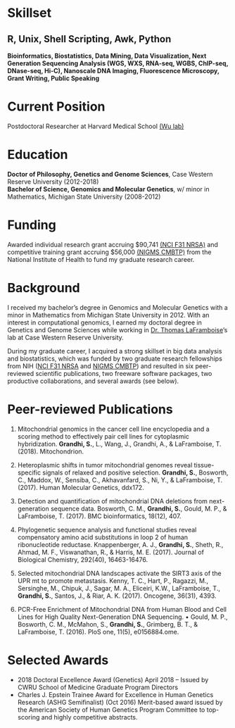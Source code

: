 # Skillset
## R, Unix, Shell Scripting, Awk, Python
**Bioinformatics, Biostatistics, Data Mining, Data Visualization, Next Generation Sequencing Analysis (WGS, WXS, RNA-seq, WGBS, ChIP-seq, DNase-seq, Hi-C), Nanoscale DNA Imaging, Fluorescence Microscopy, Grant Writing, Public Speaking**

# Current Position
Postdoctoral Researcher at Harvard Medical School [(Wu lab)](http://transvection.org/sneha-grandhi)

# Education
**Doctor of Philosophy, Genetics and Genome Sciences**, Case Western Reserve University (2012-2018)        
**Bachelor of Science, Genomics and Molecular Genetics**, w/ minor in Mathematics, Michigan State University (2008-2012)

# Funding
Awarded individual research grant accruing $90,741 [(NCI F31 NRSA)](https://projectreporter.nih.gov/project_info_details.cfm?aid=9290948&icde=42267630&ddparam=&ddvalue=&ddsub=&cr=1&csb=default&cs=ASC&pball=) and competitive training grant accruing $56,000  [(NIGMS CMBTP)](https://projectreporter.nih.gov/project_info_description.cfm?aid=8885837&map=y) from the National Institute of Health to fund my graduate research career.

# Background
I received my bachelor’s degree in Genomics and Molecular Genetics with a minor in Mathematics from Michigan State University in 2012. With an interest in computational genomics, I earned my doctoral degree in Genetics and Genome Sciences while working in [Dr. Thomas LaFramboise](http://mendel.gene.cwru.edu/laframboiselab/)’s lab at Case Western Reserve University.

During my graduate career, I acquired a strong skillset in big data analysis and biostatistics, which was funded by two graduate research fellowships from NIH ([NCI F31 NRSA](https://projectreporter.nih.gov/project_info_details.cfm?aid=9290948&icde=42267630&ddparam=&ddvalue=&ddsub=&cr=1&csb=default&cs=ASC&pball=) and [NIGMS CMBTP](https://projectreporter.nih.gov/project_info_description.cfm?aid=8885837&map=y)) and resulted in six peer-reviewed scientific publications, two freeware software packages, two productive collaborations, and several awards (see below).

# Peer-reviewed Publications
1. Mitochondrial genomics in the cancer cell line encyclopedia and a scoring method to effectively pair cell lines for cytoplasmic hybridization.
**Grandhi, S.**, L., Wang, J., Grandhi, A., & LaFramboise, T. (2018). 
Mitochondrion.

2. Heteroplasmic shifts in tumor mitochondrial genomes reveal tissue-specific signals of relaxed and positive selection. 
**Grandhi, S.**, Bosworth, C., Maddox, W., Sensiba, C., Akhavanfard, S., Ni, Y., & LaFramboise, T. (2017).
Human Molecular Genetics, ddx172.

3. Detection and quantification of mitochondrial DNA deletions from next-generation sequence data. 
Bosworth, C. M., **Grandhi, S.**, Gould, M. P., & LaFramboise, T. (2017). 
BMC bioinformatics, 18(12), 407.

4. Phylogenetic sequence analysis and functional studies reveal compensatory amino acid substitutions in loop 2 of human ribonucleotide reductase. 
Knappenberger, A. J., **Grandhi, S.**, Sheth, R., Ahmad, M. F., Viswanathan, R., & Harris, M. E. (2017). 
Journal of Biological Chemistry, 292(40), 16463-16476.

5. Selected mitochondrial DNA landscapes activate the SIRT3 axis of the UPR mt to promote metastasis. 
Kenny, T. C., Hart, P., Ragazzi, M., Sersinghe, M., Chipuk, J., Sagar, M. A., Eliceiri, K.W., LaFramboise, T., **Grandhi, S.**, Santos, J., & Riar, A. K. (2017). 
Oncogene, 36(31), 4393.

6. PCR-Free Enrichment of Mitochondrial DNA from Human Blood and Cell Lines for High Quality Next-Generation DNA Sequencing. 
•	Gould, M. P., Bosworth, C. M., McMahon, S., **Grandhi, S.**, Grimberg, B. T., & LaFramboise, T. (2016). 
PloS one, 11(5), e0156884.ome.

# Selected Awards
- 2018 Doctoral Excellence Award (Genetics) April 2018 – Issued by CWRU School of Medicine Graduate Program Directors
- Charles J. Epstein Trainee Award for Excellence in Human Genetics Research (ASHG Semifinalist) (Oct 2016) Merit-based award issued by the American Society of Human Genetics Program Committee to top-scoring and highly competitive abstracts.
